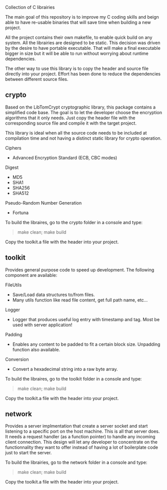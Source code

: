 Collection of C librairies

The main goal of this repository is to improve my C coding skills
and beign able to have re-usable binaries that will save time when
building a new project.

All the project contains their own makefile, to enable quick build 
on any system. All the librairies are designed to be static. This
decision was driven by the desire to have portable executable. That will
make a final executable bigger in size but it will be able to run 
without worrying about runtime dependencies.

The other way to use this library is to copy the header and source
file directly into your project. Effort has been done to reduce 
the dependencies between different source files.

crypto
-------------------------------------
Based on the LibTomCrypt cryptographic library, this package contains a
simplified code base. The goal is to let the developer choose the 
encryption algorithms that it only needs. Just copy the header file
with the corresponding source file and compile it with the target
project.

This library is ideal when all the source code needs to be included
at compilation time and not having a distinct static library for crypto
operation.

Ciphers
- Advanced Encryption Standard (ECB, CBC modes)

Digest
- MD5
- SHA1
- SHA256
- SHA512

Pseudo-Random Number Generation
- Fortuna


To build the libraires, go to the crypto folder in a console
and type:

> make clean; make build

Copy the toolkit.a file with the header into your project.


toolkit
-------------------------------------
Provides general purpose code to speed up development. The following
component are available:

FileUtils
- Save/Load data structures to/from files.
- Many utils function like read file content, get full path name, etc...

Logger
- Logger that produces useful log entry with timestamp and tag. Most be used with server application!

Padding
- Enables any content to be padded to fit a certain block size. Unpadding function also available.

Conversion
- Convert a hexadecimal string into a raw byte array.


To build the libraires, go to the toolkit folder in a console
and type:

> make clean; make build

Copy the toolkit.a file with the header into your project.


network
-------------------------------------
Provides a server implmentation that create a server socket and
start listening to a specific port on the host machine. This is 
all that server does. It needs a request handler (as a function pointer)
to handle any incoming client connection. This design will let any
developer to concentrate on the functionnality they want to offer 
instead of having a lot of boilerplate code just to start the server.

To build the librairies, go to the network folder in a console
and type:

> make clean; make build

Copy the toolkit.a file with the header into your project.

 
